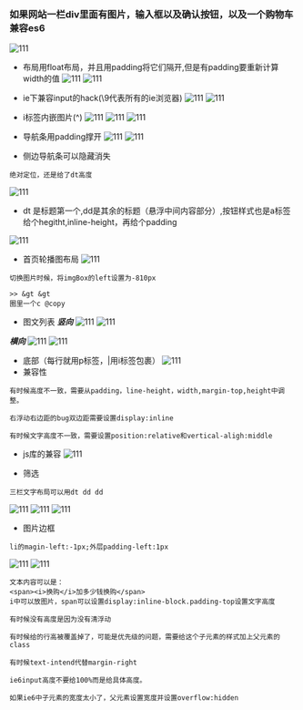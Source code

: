 ### 如果网站一栏div里面有图片，输入框以及确认按钮，以及一个购物车 兼容es6
![111](../../../image/html/css35.png)
- 布局用float布局，并且用padding将它们隔开,但是有padding要重新计算width的值
![111](../../../image/html/css33.png)
![111](../../../image/html/css34.png)
- ie下兼容input的hack(\9代表所有的ie浏览器)
![111](../../../image/html/css32.png)
![111](../../../image/html/css36.png)
- i标签内嵌图片(^)
![111](../../../image/html/css37.png)
![111](../../../image/html/css38.png)
![111](../../../image/html/css39.png)
- 导航条用padding撑开
![111](../../../image/html/css40.png)
![111](../../../image/html/css41.png)

- 侧边导航条可以隐藏消失
```
绝对定位，还是给了dt高度
```
![111](../../../image/html/css42.png)

- dt 是标题第一个,dd是其余的标题（悬浮中间内容部分）,按钮样式也是a标签给个hegitht,inline-height，再给个padding

![111](../../../image/html/css43.png)

- 首页轮播图布局
![111](../../../image/html/css44.png)

```
切换图片时候，将imgBox的left设置为-810px

>> &gt &gt
圈里一个c @copy
```

- 图文列表
***竖向***
![111](../../../image/html/css45.png)
![111](../../../image/html/css46.png)

***横向***
![111](../../../image/html/css47.png)
![111](../../../image/html/css48.png)

- 底部（每行就用p标签，|用i标签包裹）
![111](../../../image/html/css49.png)
- 兼容性
```
有时候高度不一致，需要从padding，line-height，width,margin-top,height中调整。

右浮动右边距的bug双边距需要设置display:inline

有时候文字高度不一致，需要设置position:relative和vertical-aligh:middle
```
- js库的兼容
![111](../../../image/html/css50.png)

- 筛选
```
三栏文字布局可以用dt dd dd
```
![111](../../../image/html/css51.png)
![111](../../../image/html/css52.png)
![111](../../../image/html/css53.png)

- 图片边框
```
li的magin-left:-1px;外层padding-left:1px
```
![111](../../../image/html/css54.png)
![111](../../../image/html/css55.png)

```
文本内容可以是：
<span><i>换购</i>加多少钱换购</span>
i中可以放图片，span可以设置display:inline-block.padding-top设置文字高度

```
```
有时候没有高度是因为没有清浮动
```
```
有时候给的行高被覆盖掉了，可能是优先级的问题，需要给这个子元素的样式加上父元素的class

```
```
有时候text-intend代替margin-right
```
```
ie6input高度不要给100%而是给具体高度。
```
```
如果ie6中子元素的宽度太小了，父元素设置宽度并设置overflow:hidden
```